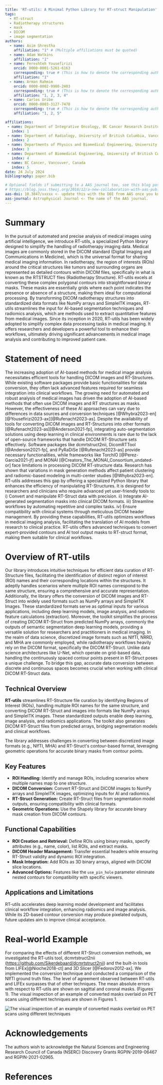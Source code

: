```yaml
---
title: 'RT-utils: A Minimal Python Library for RT-struct Manipulation'
tags:
  - RT-struct
  - Radiotherapy structures
  - mask
  - DICOM
  - image segmentation 
authors:
  - name: Asim Shrestha
    affiliation: "1" # (Multiple affiliations must be quoted)
  - name: Adam Watkins
    affiliation: "1"
  - name: Fereshteh Yousefirizi
    orcid: 0000-0001-5261-6163
    corresponding: true # (This is how to denote the corresponding author)
    affiliation: "1"
  - name: Arman Rahmim
    orcid: 0000-0002-9980-2403
    corresponding: true # (This is how to denote the corresponding author)
    affiliation: "1, 2, 3, 4"
  - name: Carlos Uribe
    orcid: 0000-0003-3127-7478
    corresponding: true # (This is how to denote the corresponding author)
    affiliation: "1, 2, 5"

affiliations:
 - name: Department of Integrative Oncology, BC Cancer Research Institute, Vancouver, British Columbia, Canada
   index: 1
 - name: Department of Radiology, University of British Columbia, Vancouver, BC, Canada
   index: 2
 - name: Departments of Physics and Biomedical Engineering, University of British Columbia, Vancouver, BC, Canada
   index: 3
 - name: Department of Biomedical Engineering, University of British Columbia, Vancouver, Canada
   index: 4
 - name: BC Cancer, Vancouver, Canada
   index: 5
date: 24 July 2024
bibliography: paper.bib

# Optional fields if submitting to a AAS journal too, see this blog post:
# https://blog.joss.theoj.org/2018/12/a-new-collaboration-with-aas-publishing
aas-doi: 10.3847/xxxxx <- update this with the DOI from AAS once you know it.
aas-journal: Astrophysical Journal <- The name of the AAS journal.
---
```


# Summary

In the pursuit of automated and precise analysis of medical images using artificial intelligence, we introduce RT-utils, a specialized Python library designed to simplify the handling of radiotherapy imaging data. Medical images are commonly stored in the DICOM standard (Digital Imaging and Communications in Medicine), which is the universal format for sharing medical imaging information. In radiotherapy, the region of interests (ROIs) around the critical structures like tumors and surrounding organs are represented as detailed contours within DICOM files, specifically in what is known as the RTSTRUCT files (Radiotherapy Structure). RT-utils excels at converting these complex polygonal contours into straightforward binary masks. These masks are essentially grids where each point indicates the presence or absence of a structure, making them ideal for computational processing. By transforming DICOM radiotherapy structures into standardized data formats like NumPy arrays and SimpleITK images, RT-utils streamlines the input for AI-based segmentation techniques and radiomics analysis, which are methods used to extract quantitative features from medical images. Since its inception in 2020, RT-utils has been widely adopted to simplify complex data processing tasks in medical imaging. It offers researchers and developers a powerful tool to enhance their workflows, ultimately driving significant advancements in medical image analysis and contributing to improved patient care.

# Statement of need

The increasing adoption of AI-based methods for medical image analysis necessitates efficient tools for handling DICOM images and RT-Structures. While existing software packages provide basic functionalities for data conversion, they often lack advanced features required for seamless integration into clinical workflows. The growing need for automated and robust analysis of medical images has driven the adoption of AI-based methods that often use DICOM images and RT structures as masks. However, the effectiveness of these AI approaches can vary due to differences in data sources and conversion techniques [@Whybra2023-en][@Yousefirizi2023-ax][@Rufenacht2023-as]. Despite the availability of tools for converting DICOM images and RT-Structures into other formats [@Rufenacht2023-as][@Anderson2021-fp], integrating auto-segmentation solutions using deep learning in clinical environments is rare due to the lack of open-source frameworks that handle DICOM RT-Structure sets effectively. Software packages like dcmrtstruct2nii, DicomRTTool [@Anderson2021-fp], and PyRaDiSe [@Rufenacht2023-as] provide necessary functionalities, while frameworks like TorchIO [@Perez-Garcia2021-jf] and MONAI [@Creators_The_MONAI_Consortium_undated-or] face limitations in processing DICOM RT-structure data. Research has shown that variations in mask generation methods affect patient clustering and radiomic-based modeling in multi-center studies [@Whybra2023-en]. RT-utils addresses this gap by offering a specialized Python library that enhances the efficiency of manipulating RT-Structures. It is designed for researchers and clinicians who require advanced yet user-friendly tools to: i) Convert and manipulate RT-Struct data with precision. ii) Integrate AI-generated segmentation masks into clinical DICOM formats. iii) Streamline workflows by automating repetitive and complex tasks. iv) Ensure compatibility with clinical systems through meticulous DICOM header management. By providing these capabilities, RT-utils optimizes workflows in medical imaging analysis, facilitating the translation of AI models from research to clinical practice. RT-utils offers advanced techniques to convert expert-provided contours and AI tool output masks to RT-struct format, making them suitable for clinical workflows.

# Overview of RT-utils

Our library introduces intuitive techniques for efficient data curation of RT-Structure files, facilitating the identification of distinct region of interest (ROI) names and their corresponding locations within the structures. It adeptly handles scenarios where multiple ROI names correspond to the same structure, ensuring a comprehensive and accurate representation. Additionally, the library offers the conversion of DICOM images and RT-Struct into widely used formats such as NumPy arrays and SimpleITK Images. These standardized formats serve as optimal inputs for various applications, including deep learning models, image analysis, and radiomic feature calculations (extraction). Moreover, the toolkit simplifies the process of creating DICOM RT-Struct from predicted NumPy arrays, commonly the outputs of semantic segmentation deep learning models, providing a versatile solution for researchers and practitioners in medical imaging.
In the realm of data science, discretized image formats such as NIfTI, NRRD, and MHA are commonly employed, while radiotherapy workflows heavily rely on the DICOM format, specifically the DICOM RT-Struct. Unlike data science architectures like U-Net, which operate on grid-based data, handling the continuously spaced contour points present in RT-Struct poses a unique challenge. To bridge this gap, accurate data conversion between discrete and continuous spaces becomes crucial when working with clinical DICOM RT-Struct data.

## Technical Overview 

**RT-utils** streamlines RT-Structure file curation by identifying Regions of Interest (ROIs), handling multiple ROI names for the same structure, and converting DICOM RT-Struct and images into formats like NumPy arrays and SimpleITK images. These standardized outputs enable deep learning, image analysis, and radiomics applications. The toolkit also generates DICOM RT-Struct files from predicted arrays, bridging segmentation models and clinical workflows.

The library addresses challenges in converting between discretized image formats (e.g., NIfTI, MHA) and RT-Struct's contour-based format, leveraging geometric operations for accurate binary masks from contour points.

## Key Features

- **ROI Handling:** Identify and manage ROIs, including scenarios where multiple names map to one structure.
- **DICOM Conversion:** Convert RT-Struct and DICOM images to NumPy arrays and SimpleITK images, optimizing inputs for AI and radiomics.
- **RT-Struct Generation:** Create RT-Struct files from segmentation model outputs, ensuring compatibility with clinical formats.
- **Geometric Operations:** Use the Shapely library for accurate binary mask creation from DICOM contours.

## Functional Capabilities

- **ROI Creation and Retrieval:** Define ROIs using binary masks, specify attributes (e.g., name, color), list ROIs, and extract masks.
- **DICOM Header Management:** Transfer essential headers while ensuring RT-Struct validity and dynamic ROI integration.
- **Mask Integration:** Add ROIs as 3D binary arrays, aligned with DICOM slice locations.
- **Advanced Options:** Features like the `use_pin_hole` parameter eliminate nested contours for compatibility with specific viewers.

## Applications and Limitations

RT-utils accelerates deep learning model development and facilitates clinical workflow integration, enhancing radiomics and image analysis. While its 2D-based contour conversion may produce pixelated outputs, future updates aim to improve clinical acceptance.


# Real-world Example
For comparing the effects of different RT-Struct conversion methods, we investigated the RT-utils tool, dcmrtstruct2nii (https://github.com/Sikerdebaard/dcmrtstruct2nii) and the built-in tools from LIFEx[@Nioche2018-ct] and 3D Slicer [@Fedorov2012-ax]. We implemented the conversion technique and conducted a comparison of the NIfTI ground truth files. The level of agreement observed between RT-utils and LIFEx surpasses that of other techniques. The mean absolute errors with respect to RT-utils are shown on sagittal and coronal masks. (Figures 1). The visual inspection of an example of converted masks overlaid on PET scans using different techniques are shown in Figures 1. 


![The visual inspection of an example of converted masks overlaid on PET scans using different techniques](../src/RT.png)


# Acknowledgements

The authors wish to acknowledge the Natural Sciences and Engineering Research Council of Canada (NSERC) Discovery Grants RGPIN-2019-06467 and RGPIN-2021-02965.

# References
